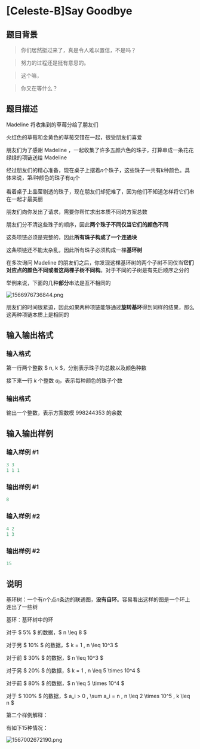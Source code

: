 # [Celeste-B]Say Goodbye

## 题目背景

> 你们居然挺过来了，真是令人难以置信，不是吗？

> 努力的过程还是挺有意思的。

> 这个嘛，

> 你又在等什么？

## 题目描述

Madeline 将收集到的草莓分给了朋友们

火红色的草莓和金黄色的草莓交错在一起，很受朋友们喜爱

朋友们为了感谢 Madeline ，一起收集了许多五颜六色的珠子，打算串成一条花花绿绿的项链送给 Madeline

经过朋友们的精心准备，现在桌子上摆着$n$个珠子，这些珠子一共有$k$种颜色。具体来说，第$i$种颜色的珠子有$a_i$个

看着桌子上晶莹剔透的珠子，现在朋友们却犯难了，因为他们不知道怎样将它们串在一起才最美丽

朋友们向你发出了请求，需要你帮忙求出本质不同的方案总数

朋友们分不清这些珠子的顺序，因此**两个珠子不同仅当它们的颜色不同**

这条项链必须是完整的，因此**所有珠子构成了一个连通块**

这条项链还不能太杂乱，因此所有珠子必须构成一棵**基环树**

在多次询问 Madeline 的朋友们之后，你发现这棵基环树的两个子树不同仅当**它们对应点的颜色不同或者这两棵子树不同构**。对于不同的子树是有先后顺序之分的

举例来说，下面的几种**部分**串法是互不相同的

![1566976736844.png](https://i.loli.net/2019/08/28/pILnryPEkmex89T.png)

朋友们的时间很紧迫，因此如果两种项链能够通过**旋转基环**得到同样的结果，那么这两种项链本质上是相同的

## 输入输出格式

### 输入格式

第一行两个整数 $ n, k $，分别表示珠子的总数以及颜色种数

接下来一行 $k$ 个整数 $a_i$，表示每种颜色的珠子个数

### 输出格式

输出一个整数，表示方案数模 $998244353$ 的余数

## 输入输出样例

### 输入样例 #1

```cpp
3 3
1 1 1
```


### 输出样例 #1

```cpp
8
```


### 输入样例 #2

```cpp
4 2
1 3
```


### 输出样例 #2

```cpp
15
```


## 说明

基环树：一个有$n$个点$n$条边的联通图，**没有自环**。容易看出这样的图是一个环上连出了一些树

基环：基环树中的环

对于 $ 5\% $ 的数据，$ n \leq 8 $

对于另 $ 10\% $ 的数据，$ k = 1 , n \leq 10^3 $

对于前 $ 30\% $ 的数据，$ n \leq 10^3 $

对于另 $ 20\% $ 的数据，$ k = 1 , n \leq 5 \times 10^4 $

对于前 $ 80\% $ 的数据，$ n \leq 5 \times 10^4 $

对于 $ 100\% $ 的数据，$ a_i > 0 , \sum a_i = n , n \leq 2 \times 10^5 , k \leq n $

第二个样例解释：

有如下$15$种情况：

![1567002672190.png](https://i.loli.net/2019/08/28/QarDmhxuLwcoA9X.png)


